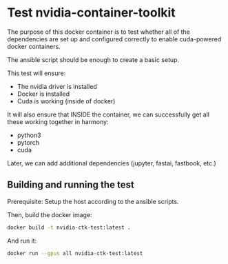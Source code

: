 # Test nvidia-container-toolkit

The purpose of this docker container is to test whether all of the dependencies are set up and configured correctly to enable cuda-powered docker containers.

The ansible script should be enough to create a basic setup.

This test will ensure:

- The nvidia driver is installed
- Docker is installed
- Cuda is working (inside of docker)

It will also ensure that INSIDE the container, we can successfully get all these working together in harmony:

- python3
- pytorch
- cuda

Later, we can add additional dependencies (jupyter, fastai, fastbook, etc.)

## Building and running the test

Prerequisite: Setup the host according to the ansible scripts.

Then, build the docker image:

```sh
docker build -t nvidia-ctk-test:latest .
```

And run it:

```sh
docker run --gpus all nvidia-ctk-test:latest
```
